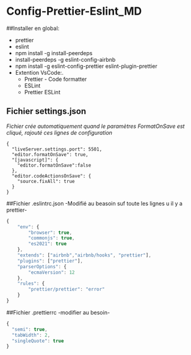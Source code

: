 # Config-Prettier-Eslint_MD

##Installer en global:

- prettier
- eslint
- npm install -g install-peerdeps
- install-peerdeps -g eslint-config-airbnb
- npm install -g eslint-config-prettier eslint-plugin-prettier
- Extention VsCode:.
  - Prettier - Code formatter
  - ESLint
  - Prettier ESLint



## Fichier settings.json
*Fichier crée automatiquement quand le paramètres FormatOnSave est cliqué, rajouté ces lignes de configuration*

```jsvascript
{
  "liveServer.settings.port": 5501,
  "editor.formatOnSave": true,
  "[javascript]": {
    "editor.formatOnSave":false
  },
  "editor.codeActionsOnSave": {
    "source.fixAll": true
  }
}
```

##Fichier .eslintrc.json
-Modifié au beasoin suf toute les lignes u il y a prettier-

```javascript
{
    "env": {
        "browser": true,
        "commonjs": true,
        "es2021": true
    },
    "extends": ["airbnb","airbnb/hooks", "prettier"],
    "plugins": ["prettier"],
    "parserOptions": {
        "ecmaVersion": 12
    },
    "rules": {
        "prettier/prettier": "error"
    }
}
```

##Fichier .prettierrc
-modifier au besoin-

```javascript
{
  "semi": true,
  "tabWidth": 2,
  "singleQuote": true
}
```



